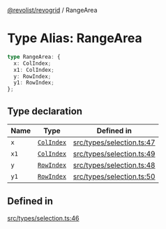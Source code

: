 [@revolist/revogrid](README.md) / RangeArea

# Type Alias: RangeArea

```ts
type RangeArea: {
  x: ColIndex;
  x1: ColIndex;
  y: RowIndex;
  y1: RowIndex;
};
```

## Type declaration

| Name | Type | Defined in |
| ------ | ------ | ------ |
| `x` | [`ColIndex`](TypeAlias.ColIndex.md) | [src/types/selection.ts:47](https://github.com/revolist/revogrid/blob/97bf2134af01be0f2e3e5ac6768e7a2e7070a947/src/types/selection.ts#L47) |
| `x1` | [`ColIndex`](TypeAlias.ColIndex.md) | [src/types/selection.ts:49](https://github.com/revolist/revogrid/blob/97bf2134af01be0f2e3e5ac6768e7a2e7070a947/src/types/selection.ts#L49) |
| `y` | [`RowIndex`](TypeAlias.RowIndex.md) | [src/types/selection.ts:48](https://github.com/revolist/revogrid/blob/97bf2134af01be0f2e3e5ac6768e7a2e7070a947/src/types/selection.ts#L48) |
| `y1` | [`RowIndex`](TypeAlias.RowIndex.md) | [src/types/selection.ts:50](https://github.com/revolist/revogrid/blob/97bf2134af01be0f2e3e5ac6768e7a2e7070a947/src/types/selection.ts#L50) |

## Defined in

[src/types/selection.ts:46](https://github.com/revolist/revogrid/blob/97bf2134af01be0f2e3e5ac6768e7a2e7070a947/src/types/selection.ts#L46)
